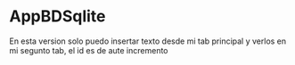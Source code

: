 # AppBDSqlite
En esta version solo puedo insertar texto desde mi tab principal y verlos en mi segunto tab, el id es de aute incremento
